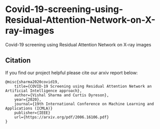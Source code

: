 # Covid-19-screening-using-Residual-Attention-Network-on-X-ray-images
Covid-19 screening using Residual Attention Network on X-ray images


## Citation
If you find our project helpful please cite our arxiv report below:

```
@misc{sharma2020covid19,
    title={COVID-19 Screening using Residual Attention Network an Artificial Intelligence approach},
    author={Vishal Sharma and Curtis Dyreson},
    year={2020},
    journal={19th International Conference on Machine Learning and Applications (ICMLA)}
    publisher={IEEE}
    url={https://arxiv.org/pdf/2006.16106.pdf}
}
```
